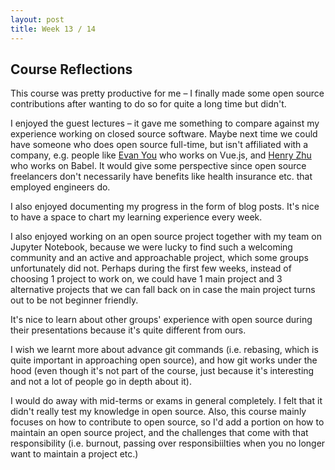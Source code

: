 ```yaml
---
layout: post
title: Week 13 / 14
---
```

## Course Reflections

This course was pretty productive for me – I finally made some open source contributions after wanting to do so for quite a long time but didn't.

I enjoyed the guest lectures – it gave me something to compare against my experience working on closed source software. Maybe next time we could have someone who does open source full-time, but isn't affiliated with a company, e.g. people like [Evan You](https://www.patreon.com/evanyou) who works on Vue.js, and [Henry Zhu](https://www.patreon.com/henryzhu) who works on Babel. It would give some perspective since open source freelancers don't necessarily have benefits like health insurance etc. that employed engineers do.

I also enjoyed documenting my progress in the form of blog posts. It's nice to have a space to chart my learning experience every week.

I also enjoyed working on an open source project together with my team on Jupyter Notebook, because we were lucky to find such a welcoming community and an active and approachable project, which some groups unfortunately did not. Perhaps during the first few weeks, instead of choosing 1 project to work on, we could have 1 main project and 3 alternative projects that we can fall back on in case the main project turns out to be not beginner friendly.

It's nice to learn about other groups' experience with open source during their presentations because it's quite different from ours. 

I wish we learnt more about advance git commands (i.e. rebasing, which is quite important in approaching open source), and how git works under the hood (even though it's not part of the course, just because it's interesting and not a lot of people go in depth about it).

I would do away with mid-terms or exams in general completely. I felt that it didn't really test my knowledge in open source. Also, this course mainly focuses on how to contribute to open source, so I'd add a portion on how to maintain an open source project, and the challenges that come with that responsibility (i.e. burnout, passing over responsibiilties when you no longer want to maintain a project etc.)